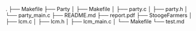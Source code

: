 .
├── Makefile
├── Party
│   ├── Makefile
│   ├── party.c
│   ├── party.h
│   └── party_main.c
├── README.md
├── report.pdf
├── StoogeFarmers
│   ├── lcm.c
│   ├── lcm.h
│   ├── lcm_main.c
│   └── Makefile
└── test.md
